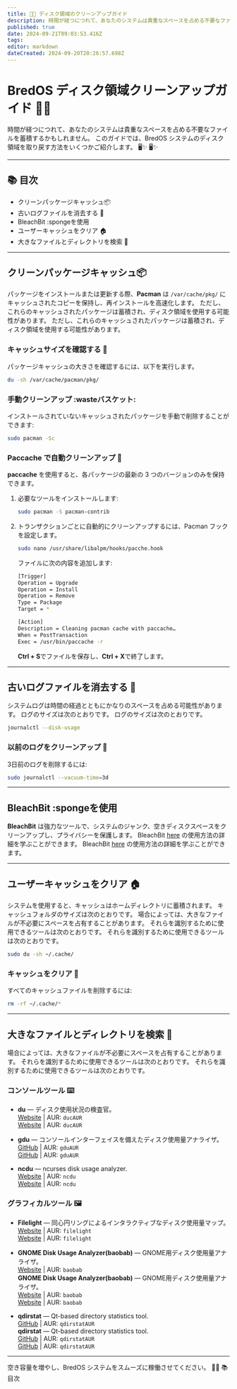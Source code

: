 ```yaml
---
title: 🧹💾 ディスク領域のクリーンアップガイド
description: 時間が経つにつれて、あなたのシステムは貴重なスペースを占める不要なファイルを蓄積するかもしれません。 このガイドでは、BredOS システムのディスク領域を取り戻す方法をいくつかご紹介します。 🖥️✨ 🖥️✨
published: true
date: 2024-09-21T09:03:53.416Z
tags:
editor: markdown
dateCreated: 2024-09-20T20:26:57.698Z
---
```


# BredOS ディスク領域クリーンアップガイド 🧹💾

時間が経つにつれて、あなたのシステムは貴重なスペースを占める不要なファイルを蓄積するかもしれません。 このガイドでは、BredOS システムのディスク領域を取り戻す方法をいくつかご紹介します。 🖥️✨ 🖥️✨

---

## 📚 目次

- クリーンパッケージキャッシュ📦
- 古いログファイルを消去する 📝
- BleachBit :spongeを使用
- ユーザーキャッシュをクリア 🏠
- 大きなファイルとディレクトリを検索 📂

---

## クリーンパッケージキャッシュ📦

パッケージをインストールまたは更新する際、**Pacman** は `/var/cache/pkg/` にキャッシュされたコピーを保持し、再インストールを高速化します。 ただし、これらのキャッシュされたパッケージは蓄積され、ディスク領域を使用する可能性があります。 ただし、これらのキャッシュされたパッケージは蓄積され、ディスク領域を使用する可能性があります。

### キャッシュサイズを確認する 📏

パッケージキャッシュの大きさを確認するには、以下を実行します。

```bash
du -sh /var/cache/pacman/pkg/
```

### 手動クリーンアップ :wasteバスケット:

インストールされていないキャッシュされたパッケージを手動で削除することができます:

```bash
sudo pacman -Sc
```

### Paccache で自動クリーンアップ 🔄

**paccache** を使用すると、各パッケージの最新の 3 つのバージョンのみを保持できます。

1. 必要なツールをインストールします:
   ```bash
   sudo pacman -S pacman-contrib
   ```
2. トランザクションごとに自動的にクリーンアップするには、Pacman フックを設定します。
   ```bash
   sudo nano /usr/share/libalpm/hooks/pacche.hook
   ```
   ファイルに次の内容を追加します:
   ```bash
   [Trigger]
   Operation = Upgrade
   Operation = Install
   Operation = Remove
   Type = Package
   Target = *

   [Action]
   Description = Cleaning pacman cache with paccache…
   When = PostTransaction
   Exec = /usr/bin/paccache -r
   ```
   **Ctrl + S**でファイルを保存し、**Ctrl + X**で終了します。

---

## 古いログファイルを消去する 📝

システムログは時間の経過とともにかなりのスペースを占める可能性があります。 ログのサイズは次のとおりです。 ログのサイズは次のとおりです。

```bash
journalctl --disk-usage
```

### 以前のログをクリーンアップ 🧼

3日前のログを削除するには:

```bash
sudo journalctl --vacuum-time=3d
```

---

## BleachBit :spongeを使用

**BleachBit** は強力なツールで、システムのジャンク、空きディスクスペースをクリーンアップし、プライバシーを保護します。 BleachBit [here](https://www.bleachbit.org/) の使用方法の詳細を学ぶことができます。 BleachBit [here](https://www.bleachbit.org/) の使用方法の詳細を学ぶことができます。

---

## ユーザーキャッシュをクリア 🏠

システムを使用すると、キャッシュはホームディレクトリに蓄積されます。 キャッシュフォルダのサイズは次のとおりです。 場合によっては、大きなファイルが不必要にスペースを占有することがあります。 それらを識別するために使用できるツールは次のとおりです。 それらを識別するために使用できるツールは次のとおりです。

```bash
sudo du -sh ~/.cache/
```

### キャッシュをクリア 🧹

すべてのキャッシュファイルを削除するには:

```bash
rm -rf ~/.cache/*
```

---

## 大きなファイルとディレクトリを検索 📂

場合によっては、大きなファイルが不必要にスペースを占有することがあります。 それらを識別するために使用できるツールは次のとおりです。 それらを識別するために使用できるツールは次のとおりです。

### コンソールツール ⌨️

- **du** — ディスク使用状況の検査官。\
  [Website](https://duc.zevv.nl) | AUR: `ducAUR`\
  [Website](https://duc.zevv.nl) | AUR: `ducAUR`

- **gdu** — コンソールインターフェイスを備えたディスク使用量アナライザ。\
  [GitHub](https://github.com/dundee/gdu) | AUR: `gduAUR`\
  [GitHub](https://github.com/dundee/gdu) | AUR: `gduAUR`

- **ncdu** — ncurses disk usage analyzer.\
  [Website](https://dev.yorhel.nl/ncdu) | AUR: `ncdu`\
  [Website](https://dev.yorhel.nl/ncdu) | AUR: `ncdu`

### グラフィカルツール 🖼️

- **Filelight** — 同心円リングによるインタラクティブなディスク使用量マップ。\
  [Website](https://apps.kde.org/filelight) | AUR: `filelight`\
  [Website](https://apps.kde.org/filelight) | AUR: `filelight`

- **GNOME Disk Usage Analyzer(baobab)** — GNOME用ディスク使用量アナライザ。\
  [Website](https://wiki.gnome.org/Apps/DiskUsageAnalyzer) | AUR: `baobab`\
  **GNOME Disk Usage Analyzer(baobab)** — GNOME用ディスク使用量アナライザ。\
  [Website](https://wiki.gnome.org/Apps/DiskUsageAnalyzer) | AUR: `baobab`\
  [Website](https://wiki.gnome.org/Apps/DiskUsageAnalyzer) | AUR: `baobab`

- **qdirstat** — Qt-based directory statistics tool.\
  [GitHub](https://github.com/shundhammer/qdirstat) | AUR: `qdirstatAUR`\
  **qdirstat** — Qt-based directory statistics tool.\
  [GitHub](https://github.com/shundhammer/qdirstat) | AUR: `qdirstatAUR`\
  [GitHub](https://github.com/shundhammer/qdirstat) | AUR: `qdirstatAUR`

---

空き容量を増やし、BredOS システムをスムーズに稼働させてください。 💪✨ 📚 目次
